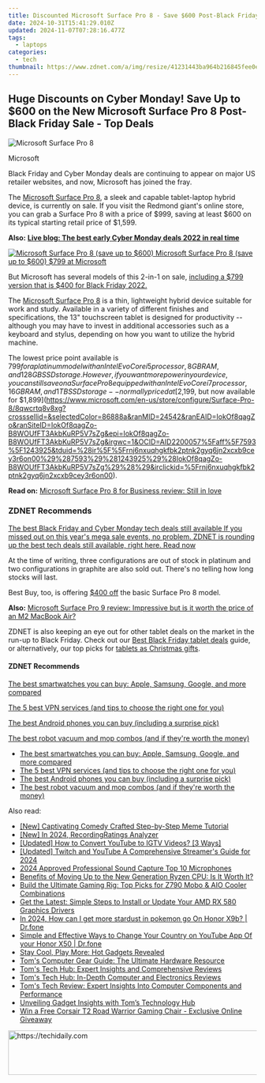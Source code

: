 ```yaml
---
title: Discounted Microsoft Surface Pro 8 - Save $600 Post-Black Friday! Shop the Cyber Monday Blowout at ZDNet
date: 2024-10-31T15:41:29.010Z
updated: 2024-11-07T07:28:16.477Z
tags:
  - laptops
categories:
  - tech
thumbnail: https://www.zdnet.com/a/img/resize/41231443ba964b216845fee0ec94b4d5b2cd7feb/2022/11/18/a0fbee7b-bd24-4075-babb-fa8ce2c66384/40.jpg?auto=webp&fit=crop&frame=1&height=172&width=306
---
```


## Huge Discounts on Cyber Monday! Save Up to $600 on the New Microsoft Surface Pro 8 Post-Black Friday Sale - Top Deals

![Microsoft Surface Pro 8](https://www.zdnet.com/a/img/resize/5e19d3ba98929043a6d148ee177aba5ebbb33833/2022/11/18/10b20fbe-4c0e-4af7-87b3-af08e6cd8657/39.jpg?auto=webp&width=1280)

Microsoft

Black Friday and Cyber Monday deals are continuing to appear on major US retailer websites, and now, Microsoft has joined the fray.

The [Microsoft Surface Pro 8](https://www.microsoft.com/en-us/store/configure/Surface-Pro-8/8qwcrtq8v8xg?crosssellid=&selectedColor=86888a), a sleek and capable tablet-laptop hybrid device, is currently on sale. If you visit the Redmond giant's online store, you can grab a Surface Pro 8 with a price of $999, saving at least $600 on its typical starting retail price of $1,599\. 

**Also:** [**Live blog: The best early Cyber Monday deals 2022 in real time**](https://www.zdnet.com/article/best-cyber-monday-deals-live-november-27-2022/)

[![Microsoft Surface Pro 8 (save up to $600)](https://www.zdnet.com/a/img/resize/0d3d8c0501b9ceaed8e85b3af14fea2d9bb64d15/2022/11/18/eda7bca5-6667-414b-95cd-091bc43b9903/40.jpg?auto=webp&fit=crop&height=172.5&width=294) Microsoft Surface Pro 8 (save up to $600) $799 at Microsoft](https://click.linksynergy.com/deeplink?id=IokOf8qagZo&mid=24542&u1=zd-%5F%5FCOM%5FCLICK%5FID%5F%5F-dtp&murl=https%3A%2F%2Fwww.microsoft.com%2Fen-us%2Fstore%2Fconfigure%2FSurface-Pro-8%2F8qwcrtq8v8xg%3Fcrosssellid%3D%26selectedColor%3D86888a)

But Microsoft has several models of this 2-in-1 on sale, [including a $799 version that is $400 for Black Friday 2022.](https://www.microsoft.com/en-us/store/configure/Surface-Pro-8/8qwcrtq8v8xg?crosssellid=&selectedColor=86888a)

The [Microsoft Surface Pro 8](https://www.microsoft.com/en-us/store/configure/Surface-Pro-8/8qwcrtq8v8xg?crosssellid=&selectedColor=86888a) is a thin, lightweight hybrid device suitable for work and study. Available in a variety of different finishes and specifications, the 13" touchscreen tablet is designed for productivity -- although you may have to invest in additional accessories such as a keyboard and stylus, depending on how you want to utilize the hybrid machine. 

The lowest price point available is $799 for a platinum model with an Intel Evo Core i5 processor, 8GB RAM, and 128GB SSD storage. However, if you want more power in your device, you can still save on a Surface Pro 8 equipped with an Intel Evo Core i7 processor, 16GB RAM, and 1TB SSD storage -- normally priced at [$2,199, but now available for $1,899](https://www.microsoft.com/en-us/store/configure/Surface-Pro-8/8qwcrtq8v8xg?crosssellid=&selectedColor=86888a&ranMID=24542&ranEAID=IokOf8qagZo&ranSiteID=IokOf8qagZo-B8WOUfFT3AkbKuRP5V7sZg&epi=IokOf8qagZo-B8WOUfFT3AkbKuRP5V7sZg&irgwc=1&OCID=AID2200057%5Faff%5F7593%5F1243925&tduid=%28ir%5F%5Frnj6nxuqhgkfbk2ptnk2gyq6jn2xcxb9cey3r6on00%29%287593%29%281243925%29%28IokOf8qagZo-B8WOUfFT3AkbKuRP5V7sZg%29%28%29&irclickid=%5Frnj6nxuqhgkfbk2ptnk2gyq6jn2xcxb9cey3r6on00).

**Read on:** [Microsoft Surface Pro 8 for Business review: Still in love](https://www.zdnet.com/article/microsoft-surface-pro-8-for-business-review/) 

### **ZDNET** Recommends

[The best Black Friday and Cyber Monday tech deals still available If you missed out on this year's mega sale events, no problem. ZDNET is rounding up the best tech deals still available, right here.  Read now](https://www.zdnet.com/collection/cyber-monday/)

At the time of writing, three configurations are out of stock in platinum and two configurations in graphite are also sold out. There's no telling how long stocks will last.

Best Buy, too, is offering [$400 off](https://shop-links.co/link/?url=https%3A%2F%2Fwww.bestbuy.com%2Fsite%2Fmicrosoft-surface-pro-8-13-touch-screen-intel-evo-platform-core-i5-8gb-memory-256gb-ssd-device-only-graphite%2F6477091.p%3FskuId%3D6477091&publisher_slug=itechdaily19598&exclusive=1) the basic Surface Pro 8 model. 

**Also:** [Microsoft Surface Pro 9 review: Impressive but is it worth the price of an M2 MacBook Air?](https://www.zdnet.com/article/microsoft-surface-pro-9-review-impressive-but-is-it-worth-the-price-of-an-m2-macbook-air/)

ZDNET is also keeping an eye out for other tablet deals on the market in the run-up to Black Friday. Check out our [Best Black Friday tablet deals](https://www.zdnet.com/article/early-black-friday-tablet-deals-november-17-2022/) guide, or alternatively, our top picks for [tablets as Christmas gifts](https://www.zdnet.com/article/tablet-gift-guide/). 

#### **ZDNET** Recommends

[The best smartwatches you can buy: Apple, Samsung, Google, and more compared](https://www.zdnet.com/article/best-smartwatch/ "The best smartwatches you can buy: Apple, Samsung, Google, and more compared")

[The 5 best VPN services (and tips to choose the right one for you)](https://www.zdnet.com/article/best-vpn/ "The 5 best VPN services (and tips to choose the right one for you)")

[The best Android phones you can buy (including a surprise pick)](https://www.zdnet.com/article/best-android-phone/ "The best Android phones you can buy (including a surprise pick)")

[The best robot vacuum and mop combos (and if they're worth the money)](https://www.zdnet.com/article/best-robot-vacuum-mop/ "The best robot vacuum and mop combos (and if they're worth the money)")

* [The best smartwatches you can buy: Apple, Samsung, Google, and more compared](https://www.zdnet.com/article/best-smartwatch/ "The best smartwatches you can buy: Apple, Samsung, Google, and more compared")
* [The 5 best VPN services (and tips to choose the right one for you)](https://www.zdnet.com/article/best-vpn/ "The 5 best VPN services (and tips to choose the right one for you)")
* [The best Android phones you can buy (including a surprise pick)](https://www.zdnet.com/article/best-android-phone/ "The best Android phones you can buy (including a surprise pick)")
* [The best robot vacuum and mop combos (and if they're worth the money)](https://www.zdnet.com/article/best-robot-vacuum-mop/ "The best robot vacuum and mop combos (and if they're worth the money)")

<ins class="adsbygoogle"
     style="display:block"
     data-ad-format="autorelaxed"
     data-ad-client="ca-pub-7571918770474297"
     data-ad-slot="1223367746"></ins>

<ins class="adsbygoogle"
     style="display:block"
     data-ad-client="ca-pub-7571918770474297"
     data-ad-slot="8358498916"
     data-ad-format="auto"
     data-full-width-responsive="true"></ins>

<span class="atpl-alsoreadstyle">Also read:</span>
<div><ul>
<li><a href="https://extra-lessons.techidaily.com/new-captivating-comedy-crafted-step-by-step-meme-tutorial/"><u>[New] Captivating Comedy Crafted Step-by-Step Meme Tutorial</u></a></li>
<li><a href="https://on-screen-recording.techidaily.com/new-in-2024-recordingratings-analyzer/"><u>[New] In 2024, RecordingRatings Analyzer</u></a></li>
<li><a href="https://facebook-video-share.techidaily.com/updated-how-to-convert-youtube-to-igtv-videos-3-ways/"><u>[Updated] How to Convert YouTube to IGTV Videos? [3 Ways]</u></a></li>
<li><a href="https://fox-helps.techidaily.com/updated-twitch-and-youtube-a-comprehensive-streamers-guide-for-2024/"><u>[Updated] Twitch and YouTube A Comprehensive Streamer's Guide for 2024</u></a></li>
<li><a href="https://fox-direct.techidaily.com/2024-approved-professional-sound-capture-top-10-microphones/"><u>2024 Approved Professional Sound Capture Top 10 Microphones</u></a></li>
<li><a href="https://hardware-reviews.techidaily.com/benefits-of-moving-up-to-the-new-generation-ryzen-cpu-is-it-worth-it/"><u>Benefits of Moving Up to the New Generation Ryzen CPU: Is It Worth It?</u></a></li>
<li><a href="https://hardware-reviews.techidaily.com/build-the-ultimate-gaming-rig-top-picks-for-z790-mobo-and-aio-cooler-combinations/"><u>Build the Ultimate Gaming Rig: Top Picks for Z790 Mobo & AIO Cooler Combinations</u></a></li>
<li><a href="https://win-dash.techidaily.com/get-the-latest-simple-steps-to-install-or-update-your-amd-rx-580-graphics-drivers/"><u>Get the Latest: Simple Steps to Install or Update Your AMD RX 580 Graphics Drivers</u></a></li>
<li><a href="https://pokemon-go-android.techidaily.com/in-2024-how-can-i-get-more-stardust-in-pokemon-go-on-honor-x9b-drfone-by-drfone-virtual-android/"><u>In 2024, How can I get more stardust in pokemon go On Honor X9b? | Dr.fone</u></a></li>
<li><a href="https://location-social.techidaily.com/simple-and-effective-ways-to-change-your-country-on-youtube-app-of-your-honor-x50-drfone-by-drfone-virtual-android/"><u>Simple and Effective Ways to Change Your Country on YouTube App Of your Honor X50 | Dr.fone</u></a></li>
<li><a href="https://games-able.techidaily.com/stay-cool-play-more-hot-gadgets-revealed/"><u>Stay Cool, Play More: Hot Gadgets Revealed</u></a></li>
<li><a href="https://hardware-reviews.techidaily.com/toms-computer-gear-guide-the-ultimate-hardware-resource/"><u>Tom's Computer Gear Guide: The Ultimate Hardware Resource</u></a></li>
<li><a href="https://hardware-reviews.techidaily.com/toms-tech-hub-expert-insights-and-comprehensive-reviews/"><u>Tom's Tech Hub: Expert Insights and Comprehensive Reviews</u></a></li>
<li><a href="https://hardware-reviews.techidaily.com/toms-tech-hub-in-depth-computer-and-electronics-reviews/"><u>Tom's Tech Hub: In-Depth Computer and Electronics Reviews</u></a></li>
<li><a href="https://hardware-reviews.techidaily.com/toms-tech-review-expert-insights-into-computer-components-and-performance/"><u>Tom's Tech Review: Expert Insights Into Computer Components and Performance</u></a></li>
<li><a href="https://hardware-reviews.techidaily.com/unveiling-gadget-insights-with-toms-technology-hub/"><u>Unveiling Gadget Insights with Tom’s Technology Hub</u></a></li>
<li><a href="https://hardware-reviews.techidaily.com/1723964466307-win-a-free-corsair-t2-road-warrior-gaming-chair-exclusive-online-giveaway/"><u>Win a Free Corsair T2 Road Warrior Gaming Chair - Exclusive Online Giveaway</u></a></li>
</ul></div>

<!-- affiliate ads begin -->
<a href="https://appsumo.8odi.net/c/5597632/2094418/7443" target="_top" id="2094418">
  <img src="//a.impactradius-go.com/display-ad/7443-2094418" border="0" alt="https://techidaily.com" width="728" height="90"/>
</a>
<img height="0" width="0" src="https://appsumo.8odi.net/i/5597632/2094418/7443" style="position:absolute;visibility:hidden;" border="0" />
<!-- affiliate ads end -->

